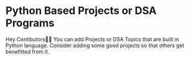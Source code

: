 # Python Based Projects or DSA Programs

Hey Contibutors👋🏻 You can add Projects or DSA Topics that are built in Python language. Consider adding some good projects so that others get benefitted from it.
